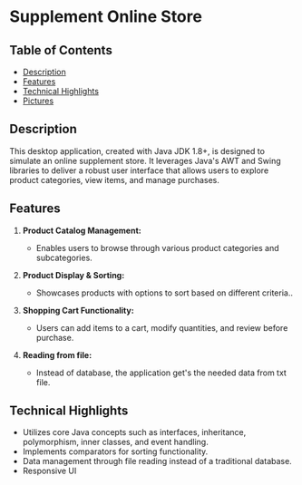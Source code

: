# Supplement Online Store

## Table of Contents

- [Description](#description)
- [Features](#features)
- [Technical Highlights](#technical-highlights)
- [Pictures](#pictures)
   
## Description

This desktop application, created with Java JDK 1.8+, is designed to simulate an online supplement store. 
It leverages Java's AWT and Swing libraries to deliver a robust user interface that allows users to explore product categories, view items, and manage purchases.

## Features

1. **Product Catalog Management:**
   - Enables users to browse through various product categories and subcategories.

2. **Product Display & Sorting:**
   - Showcases products with options to sort based on different criteria..

3. **Shopping Cart Functionality:**
   - Users can add items to a cart, modify quantities, and review before purchase.

4. **Reading from file:**
   - Instead of database, the application get's the needed data from txt file.

## Technical Highlights
   - Utilizes core Java concepts such as interfaces, inheritance, polymorphism, inner classes, and event handling.
   - Implements comparators for sorting functionality.
   - Data management through file reading instead of a traditional database.
   - Responsive UI
